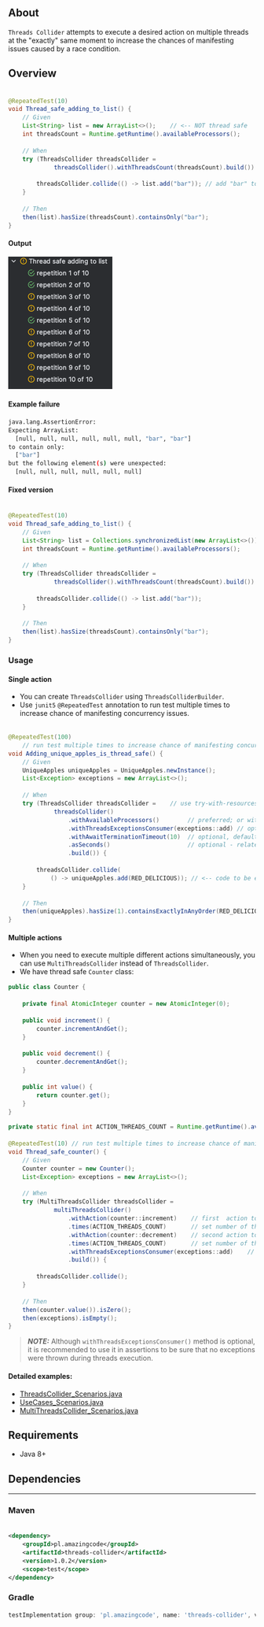 ## About

`Threads Collider` attempts to execute a desired action on multiple threads at the "exactly" same moment to increase the
chances of manifesting issues caused by a race condition.

## Overview

```java

@RepeatedTest(10)
void Thread_safe_adding_to_list() {
    // Given
    List<String> list = new ArrayList<>();    // <-- NOT thread safe
    int threadsCount = Runtime.getRuntime().availableProcessors();

    // When
    try (ThreadsCollider threadsCollider =
             threadsCollider().withThreadsCount(threadsCount).build()) {

        threadsCollider.collide(() -> list.add("bar")); // add "bar" to list multiple times simultaneously
    }

    // Then
    then(list).hasSize(threadsCount).containsOnly("bar");
}
```

#### Output

![img.png](png/img.png)

#### Example failure

```bash
java.lang.AssertionError: 
Expecting ArrayList:
  [null, null, null, null, null, null, "bar", "bar"]
to contain only:
  ["bar"]
but the following element(s) were unexpected:
  [null, null, null, null, null, null]
```

#### Fixed version

```java

@RepeatedTest(10)
void Thread_safe_adding_to_list() {
    // Given
    List<String> list = Collections.synchronizedList(new ArrayList<>()); // <-- thread safe
    int threadsCount = Runtime.getRuntime().availableProcessors();

    // When
    try (ThreadsCollider threadsCollider =
             threadsCollider().withThreadsCount(threadsCount).build()) {

        threadsCollider.collide(() -> list.add("bar"));
    }

    // Then
    then(list).hasSize(threadsCount).containsOnly("bar");
}
```

### Usage

#### Single action

- You can create `ThreadsCollider` using `ThreadsColliderBuilder`.
- Use `junit5` `@RepeatedTest` annotation to run test multiple times to increase chance of manifesting concurrency issues.

```java

@RepeatedTest(100)
    // run test multiple times to increase chance of manifesting concurrency issues
void Adding_unique_apples_is_thread_safe() {
    // Given
    UniqueApples uniqueApples = UniqueApples.newInstance();
    List<Exception> exceptions = new ArrayList<>();

    // When
    try (ThreadsCollider threadsCollider =    // use try-with-resources to automatically shutdown threads collider
             threadsCollider()
                 .withAvailableProcessors()        // preferred; or withThreadsCount(CUSTOM_THREADS_COUNT)
                 .withThreadsExceptionsConsumer(exceptions::add) // optional threads exceptions consumer, default do nothing
                 .withAwaitTerminationTimeout(10)  // optional, default 60 seconds
                 .asSeconds()                      // optional - related only to "withAwaitTerminationTimeout()", default TimeUnit.SECONDS
                 .build()) {

        threadsCollider.collide(
            () -> uniqueApples.add(RED_DELICIOUS)); // <-- code to be executed simultaneously at "exactly" same moment
    }

    // Then
    then(uniqueApples).hasSize(1).containsExactlyInAnyOrder(RED_DELICIOUS);
}
```

#### Multiple actions

- When you need to execute multiple different actions simultaneously, you can use `MultiThreadsCollider` instead
  of `ThreadsCollider`.
- We have thread safe `Counter` class:

```java
public class Counter {

    private final AtomicInteger counter = new AtomicInteger(0);

    public void increment() {
        counter.incrementAndGet();
    }

    public void decrement() {
        counter.decrementAndGet();
    }

    public int value() {
        return counter.get();
    }
}
```

```java
private static final int ACTION_THREADS_COUNT = Runtime.getRuntime().availableProcessors() / 2;

@RepeatedTest(10) // run test multiple times to increase chance of manifesting concurrency issues
void Thread_safe_counter() {
    // Given
    Counter counter = new Counter();
    List<Exception> exceptions = new ArrayList<>();

    // When
    try (MultiThreadsCollider threadsCollider =
             multiThreadsCollider()
                 .withAction(counter::increment)    // first  action to be executed simultaneously
                 .times(ACTION_THREADS_COUNT)       // set number of threads to execute first action
                 .withAction(counter::decrement)    // second action to be executed simultaneously
                 .times(ACTION_THREADS_COUNT)       // set number of threads to execute second action
                 .withThreadsExceptionsConsumer(exceptions::add)    // optional threads exceptions consumer, default do nothing
                 .build()) {

        threadsCollider.collide();
    }

    // Then
    then(counter.value()).isZero();
    then(exceptions).isEmpty();
}
```

> **_NOTE:_**  Although `withThreadsExceptionsConsumer()` method is optional, it is recommended to use it in assertions to be
> sure that no exceptions were thrown during threads execution.

#### Detailed examples:

- [ThreadsCollider_Scenarios.java](src%2Ftest%2Fjava%2Fpl%2Famazingcode%2Fthreadscollider%2FThreadsCollider_Scenarios.java)
- [UseCases_Scenarios.java](src%2Ftest%2Fjava%2Fpl%2Famazingcode%2Fthreadscollider%2FUseCases_Scenarios.java)
- [MultiThreadsCollider_Scenarios.java](src%2Ftest%2Fjava%2Fpl%2Famazingcode%2Fthreadscollider%2Fmulti%2FMultiThreadsCollider_Scenarios.java)

## Requirements

- Java 8+

## Dependencies

---

### Maven

```xml 

<dependency>
    <groupId>pl.amazingcode</groupId>
    <artifactId>threads-collider</artifactId>
    <version>1.0.2</version>
    <scope>test</scope>
</dependency>
```

### Gradle

```groovy
testImplementation group: 'pl.amazingcode', name: 'threads-collider', version: "1.0.2"
```
